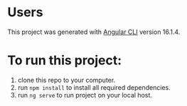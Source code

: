 # Users

This project was generated with [Angular CLI](https://github.com/angular/angular-cli) version 16.1.4.

# To run this project:

1. clone this repo to your computer.
2. run `npm install` to install all required dependencies.
3. run `ng serve` to run project on your local host.
